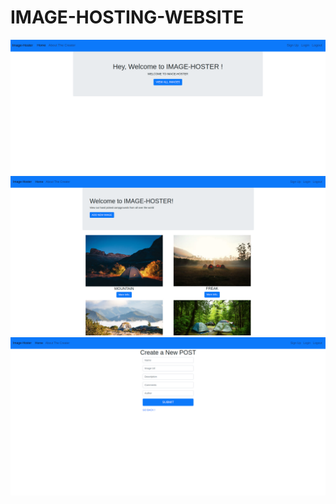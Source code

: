 # IMAGE-HOSTING-WEBSITE
![HOME PAGE](home_page.png) 
![ALL POSTS GOES HERE..](all_posts_page.png) 
![NEW POST PAGE](add_new_post_page.png) 


